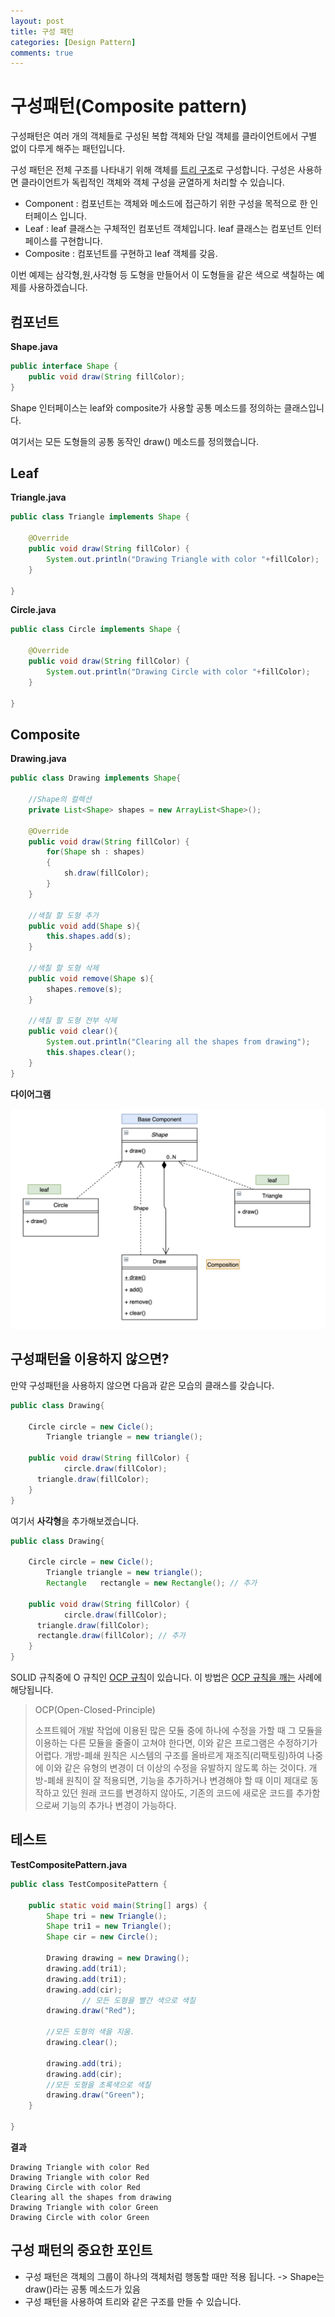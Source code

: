 ```yaml
---
layout: post
title: 구성 패턴
categories: [Design Pattern]
comments: true 
---
```


# 구성패턴(Composite pattern)

구성패턴은 여러 개의 객체들로 구성된 복합 객체와 단일 객체를 클라이언트에서 구별 없이 다루게 해주는 패턴입니다.

구성 패턴은 전체 구조를 나타내기 위해 객체를 <u>트리 구조</u>로 구성합니다. 구성은 사용하면 클라이언트가 독립적인 객체와 객체 구성을 균열하게 처리할 수 있습니다.

- Component : 컴포넌트는 객체와 메소드에 접근하기 위한 구성을 목적으로 한 인터페이스 입니다. 
- Leaf : leaf 클래스는 구체적인 컴포넌트 객체입니다. leaf 클래스는 컴포넌트 인터페이스를 구현합니다. 
- Composite : 컴포넌트를 구현하고 leaf 객체를 갖음.

이번 예제는 삼각형,원,사각형 등 도형을 만들어서 이 도형들을 같은 색으로 색칠하는 예제를 사용하겠습니다.

## 컴포넌트

**Shape.java**

```java
public interface Shape {	
	public void draw(String fillColor);
}
```

Shape 인터페이스는 leaf와 composite가 사용할 공통 메소드를 정의하는 클래스입니다. 

여기서는 모든 도형들의 공통 동작인 draw() 메소드를 정의했습니다.

## Leaf 

**Triangle.java**

```java
public class Triangle implements Shape {

	@Override
	public void draw(String fillColor) {
		System.out.println("Drawing Triangle with color "+fillColor);
	}

}
```

**Circle.java**

```java
public class Circle implements Shape {

	@Override
	public void draw(String fillColor) {
		System.out.println("Drawing Circle with color "+fillColor);
	}

}
```

## Composite 

**Drawing.java**

```java
public class Drawing implements Shape{

    //Shape의 컬렉션
    private List<Shape> shapes = new ArrayList<Shape>();

    @Override
    public void draw(String fillColor) {
        for(Shape sh : shapes)
        {
            sh.draw(fillColor);
        }
    }

    //색칠 할 도형 추가
    public void add(Shape s){
        this.shapes.add(s);
    }

    //색칠 할 도형 삭제
    public void remove(Shape s){
        shapes.remove(s);
    }

    //색칠 할 도형 전부 삭제
    public void clear(){
        System.out.println("Clearing all the shapes from drawing");
        this.shapes.clear();
    }
}
```

**다이어그램**

![](https://github.com/DaeAkin/java-design-pattern/blob/master/docs/composite.png?raw=true)



## 구성패턴을 이용하지 않으면?

만약 구성패턴을 사용하지 않으면 다음과 같은 모습의 클래스를 갖습니다.

```java
public class Drawing{

    Circle circle = new Cicle();
		Triangle triangle = new triangle();

    public void draw(String fillColor) {
			circle.draw(fillColor);
      triangle.draw(fillColor);
    }
}
```

여기서 **사각형**을 추가해보겠습니다.

```java
public class Drawing{
		
  	Circle circle = new Cicle();
		Triangle triangle = new triangle();
		Rectangle	rectangle = new Rectangle(); // 추가
  
    public void draw(String fillColor) {
			circle.draw(fillColor);
      triangle.draw(fillColor);
      rectangle.draw(fillColor); // 추가
    }
}
```

SOLID 규칙중에 O 규칙인 <u>OCP 규칙</u>이 있습니다. 이 방법은 <u>OCP 규칙을 깨는</u> 사례에 해당됩니다.

> OCP(Open-Closed-Principle)
>
> 소프트웨어 개발 작업에 이용된 많은 모듈 중에 하나에 수정을 가할 때 그 모듈을 이용하는 다른 모듈을 줄줄이 고쳐야 한다면, 이와 같은 프로그램은 수정하기가 어렵다. 개방-폐쇄 원칙은 시스템의 구조를 올바르게 재조직(리팩토링)하여 나중에 이와 같은 유형의 변경이 더 이상의 수정을 유발하지 않도록 하는 것이다. 개방-폐쇄 원칙이 잘 적용되면, 기능을 추가하거나 변경해야 할 때 이미 제대로 동작하고 있던 원래 코드를 변경하지 않아도, 기존의 코드에 새로운 코드를 추가함으로써 기능의 추가나 변경이 가능하다.

## 테스트

**TestCompositePattern.java**

```java
public class TestCompositePattern {

    public static void main(String[] args) {
        Shape tri = new Triangle();
        Shape tri1 = new Triangle();
        Shape cir = new Circle();

        Drawing drawing = new Drawing();
        drawing.add(tri1);
        drawing.add(tri1);
        drawing.add(cir);
				// 모든 도형을 빨간 색으로 색칠
        drawing.draw("Red");

      	//모든 도형의 색을 지움.
        drawing.clear();

        drawing.add(tri);
        drawing.add(cir);
      	//모든 도형을 초록색으로 색칠 
        drawing.draw("Green");
    }

}
```

**결과**

```
Drawing Triangle with color Red
Drawing Triangle with color Red
Drawing Circle with color Red
Clearing all the shapes from drawing
Drawing Triangle with color Green
Drawing Circle with color Green
```



## 구성 패턴의 중요한 포인트

- 구성 패턴은 객체의 그룹이 하나의 객체처럼 행동할 때만 적용 됩니다. -> Shape는 draw()라는 공통 메소드가 있음
- 구성 패턴을 사용하여 트리와 같은 구조를 만들 수 있습니다.

